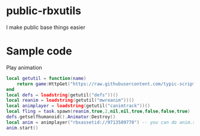 # public-rbxutils
I make public base things easier
# Sample code
Play animation
```lua
local getutil = function(name)
    return game:HttpGet("https://raw.githubusercontent.com/typic-scripter/public-rbxutils/main/"..name,true)
end
local defs = loadstring(getutil("defs"))()
local reanim = loadstring(getutil("mwreanim"))()
local animplayer = loadstring(getutil("canimtrack"))()
local fling = task.spawn(reanim,true,2,nil,nil,true,false,false,true)
defs.getselfhumanoid().Animator:Destroy()
local anim = animplayer("rbxassetid://9713589770") -- you can do anim.stop() whenever u want
anim.start()
```
